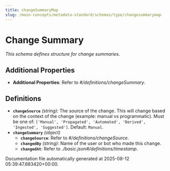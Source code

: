 ```yaml
---
title: changeSummaryMap
slug: /main-concepts/metadata-standard/schemas/type/changesummarymap
---
```


# Change Summary

*This schema defines structure for change summaries.*

## Additional Properties

- **Additional Properties**: Refer to *#/definitions/changeSummary*.
## Definitions

- **`changeSource`** *(string)*: The source of the change. This will change based on the context of the change (example: manual vs programmatic). Must be one of: `['Manual', 'Propagated', 'Automated', 'Derived', 'Ingested', 'Suggested']`. Default: `Manual`.
- **`changeSummary`** *(object)*
  - **`changeSource`**: Refer to *#/definitions/changeSource*.
  - **`changedBy`** *(string)*: Name of the user or bot who made this change.
  - **`changedAt`**: Refer to *./basic.json#/definitions/timestamp*.


Documentation file automatically generated at 2025-08-12 05:39:47.683420+00:00.
